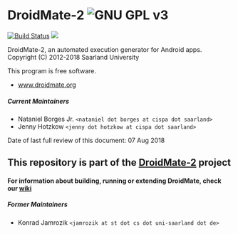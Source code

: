 # DroidMate-2 ![GNU GPL v3](https://www.gnu.org/graphics/gplv3-88x31.png)
[![Build Status](https://travis-ci.org/uds-se/droidmate-common.svg?branch=master)](https://travis-ci.org/natanieljr/droidmate-common)
[![](https://jitpack.io/v/uds-se/droidmate-common.svg)](https://jitpack.io/#natanieljr/droidmate-common)

DroidMate-2, an automated execution generator for Android apps.  
Copyright (C) 2012-2018 Saarland University

This program is free software. 

* www.droidmate.org  

##### Current Maintainers

* Nataniel Borges Jr. `<nataniel dot borges at cispa dot saarland>`
* Jenny Hotzkow `<jenny dot hotzkow at cispa dot saarland>`

Date of last full review of this document: 07 Aug 2018

## This repository is part of the [DroidMate-2](https://github.com/uds-se/droidmate) project


#### For information about building, running or extending DroidMate, check our [wiki](https://github.com/uds-se/droidmate/wiki) ###


##### Former Maintainers #####

* Konrad Jamrozik `<jamrozik at st dot cs dot uni-saarland dot de>`
